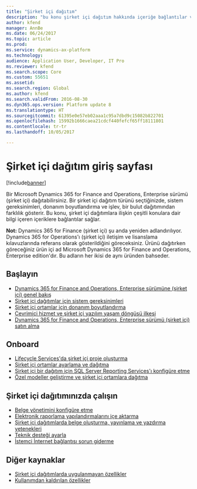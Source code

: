 ```yaml
---
title: "Şirket içi dağıtım"
description: "bu konu şirket içi dağıtım hakkında içeriğe bağlantılar ve bilgi sağlar."
author: kfend
manager: AnnBe
ms.date: 06/24/2017
ms.topic: article
ms.prod: 
ms.service: dynamics-ax-platform
ms.technology: 
audience: Application User, Developer, IT Pro
ms.reviewer: kfend
ms.search.scope: Core
ms.custom: 55651
ms.assetid: 
ms.search.region: Global
ms.author: kfend
ms.search.validFrom: 2016-08-30
ms.dyn365.ops.version: Platform update 8
ms.translationtype: HT
ms.sourcegitcommit: 61395e0e57eb02aaa1c95a7dbd9c15082b822701
ms.openlocfilehash: 15992b1666caea21cdcf440fefcf65ff18111801
ms.contentlocale: tr-tr
ms.lasthandoff: 10/05/2017

---
```

# <a name="on-premises-deployment-landing-page"></a>Şirket içi dağıtım giriş sayfası

[!include[banner](../includes/banner.md)]

Bir Microsoft Dynamics 365 for Finance and Operations, Enterprise sürümü (şirket içi) dağıtabilirsiniz. Bir şirket içi dağıtım türünü seçtiğinizde, sistem gereksinimleri, donanım boyutlandırma ve işlev, bir bulut dağıtımından farklılık gösterir. Bu konu, şirket içi dağıtımlara ilişkin çeşitli konulara dair bilgi içeren içeriklere bağlantılar sağlar.

**Not:** Dynamics 365 for Finance (şirket içi) şu anda yeniden adlandırılıyor. Dynamics 365 for Operations'ı (şirket içi) iletişim ve lisanslama kılavuzlarında referans olarak gösterildiğini göreceksiniz. Ürünü dağıtırken göreceğiniz ürün içi ad Microsoft Dynamics 365 for Finance and Operations, Enterprise edition'dır. Bu adların her ikisi de aynı üründen bahseder.

## <a name="get-started"></a>Başlayın
- [Dynamics 365 for Finance and Operations, Enterprise sürümüne (şirket içi) genel bakış](on-premises-overview.md)
- [Şirket içi dağıtımlar için sistem gereksinimleri](../../fin-and-ops/get-started/system-requirements-on-prem.md)
- [Şirket içi ortamlar için donanım boyutlandırma](../../fin-and-ops/get-started/hardware-sizing-on-premises-environments.md)
- [Çevrimiçi hizmet ve şirket içi yazılım yaşam döngüsü ilkesi](../migration-upgrade/versions-update-policy.md)
- [Dynamics 365 for Finance and Operations, Enterprise sürümü (şirket içi) satın alma](../../fin-and-ops/get-started/purchase-on-premises.md)

## <a name="onboard"></a>Onboard
- [Lifecycle Services'da şirket içi proje oluşturma](../lifecycle-services/lbd-create-lcs-on-prem-project.md)
- [Şirket içi ortamlar ayarlama ve dağıtma](setup-deploy-on-premises-environments.md)
- [Şirket içi bir dağıtım için SQL Server Reporting Services'ı konfigüre etme](../analytics/configure-ssrs-on-premises.md)
- [Özel modeller geliştirme ve şirket içi ortamlara dağıtma](develop-deploy-custom-models-on-premises.md)

## <a name="work-in-your-on-premises-deployment"></a>Şirket içi dağıtımınızda çalışın
- [Belge yönetimini konfigüre etme](../../fin-and-ops/organization-administration/configure-document-management.md)
- [Elektronik raporlama yapılandırmalarını içe aktarma](../analytics/electronic-reporting-import-ger-configurations.md)
- [Şirket içi dağıtımlarda belge oluşturma, yayınlama ve yazdırma yetenekleri](../analytics/printing-capabilities-on-premises.md)
- [Teknik desteği ayarla](../lifecycle-services/support-experience.md)
- [İstemci İnternet bağlantısı sorun giderme](../user-interface/client-disconnected.md)

## <a name="other-resources"></a>Diğer kaynaklar
- [Şirket içi dağıtımlarda uygulanmayan özellikler](../../fin-and-ops/get-started/features-not-implemented-on-prem.md)
- [Kullanımdan kaldırılan özellikler](../migration-upgrade/deprecated-features.md)
 


